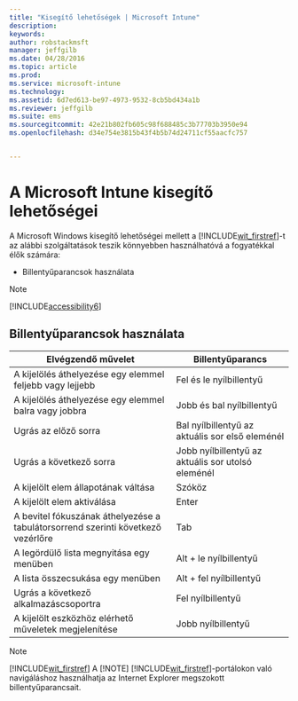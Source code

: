 ```yaml
---
title: "Kisegítő lehetőségek | Microsoft Intune"
description: 
keywords: 
author: robstackmsft
manager: jeffgilb
ms.date: 04/28/2016
ms.topic: article
ms.prod: 
ms.service: microsoft-intune
ms.technology: 
ms.assetid: 6d7ed613-be97-4973-9532-8cb5bd434a1b
ms.reviewer: jeffgilb
ms.suite: ems
ms.sourcegitcommit: 42e21b802fb605c98f688485c3b77703b3950e94
ms.openlocfilehash: d34e754e3815b43f4b5b74d24711cf55aacfc757


---
```


# A Microsoft Intune kisegítő lehetőségei
A Microsoft Windows kisegítő lehetőségei mellett a [!INCLUDE[wit_firstref](./includes/wit_firstref_md.md)]-t az alábbi szolgáltatások teszik könnyebben használhatóvá a fogyatékkal élők számára:

-   Billentyűparancsok használata

> [!NOTE]
> [!INCLUDE[accessibility6](./includes/accessibility6_md.md)]

## Billentyűparancsok használata

|Elvégzendő művelet|Billentyűparancs|
|--------------|------------------------------|
|A kijelölés áthelyezése egy elemmel feljebb vagy lejjebb|Fel és le nyílbillentyű|
|A kijelölés áthelyezése egy elemmel balra vagy jobbra|Jobb és bal nyílbillentyű|
|Ugrás az előző sorra|Bal nyílbillentyű az aktuális sor első eleménél|
|Ugrás a következő sorra|Jobb nyílbillentyű az aktuális sor utolsó eleménél|
|A kijelölt elem állapotának váltása|Szóköz|
|A kijelölt elem aktiválása|Enter|
|A bevitel fókuszának áthelyezése a tabulátorsorrend szerinti következő vezérlőre|Tab|
|A legördülő lista megnyitása egy menüben|Alt + le nyílbillentyű|
|A lista összecsukása egy menüben|Alt + fel nyílbillentyű|
|Ugrás a következő alkalmazáscsoportra|Fel nyílbillentyű|
|A kijelölt eszközhöz elérhető műveletek megjelenítése|Jobb nyílbillentyű|
> [!NOTE]
> [!INCLUDE[wit_firstref](./includes/wit_firstref_md.md)] A [!NOTE]
[!INCLUDE[wit_firstref](./includes/wit_firstref_md.md)]-portálokon való navigáláshoz használhatja az Internet Explorer megszokott billentyűparancsait.




<!--HONumber=Jun16_HO4-->


